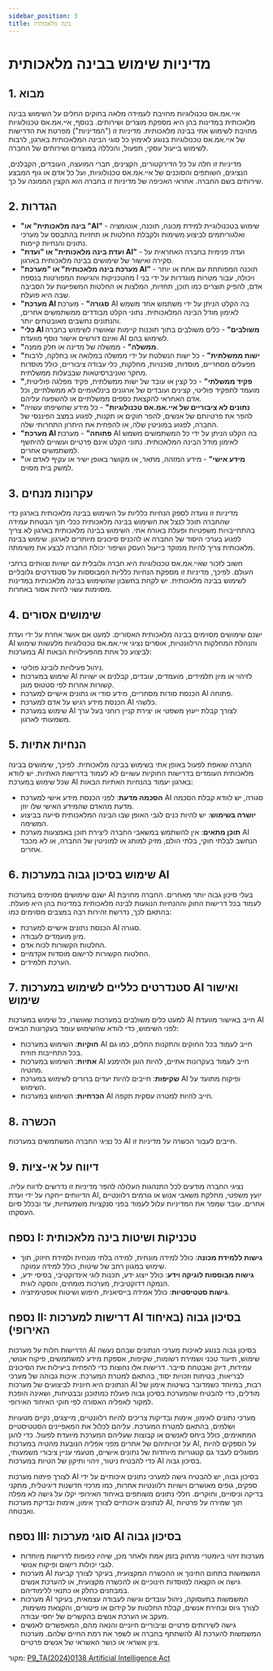 ```yaml
---
sidebar_position: 3
title: בינה מלאכותית
---
```


# מדיניות שימוש בבינה מלאכותית

## 1. מבוא
איי.אמ.אס טכנולוגיות מחויבת לעמידה מלאה בחוקים החלים על השימוש בבינה מלאכותית במדינות בהן היא מספקת מוצרים ושירותים. בנוסף, איי.אמ.אס טכנולוגיות מחויבת לשימוש אתי בבינה מלאכותית. מדיניות זו ("המדיניות") מפרטת את הדרישות של איי.אמ.אס טכנולוגיות בנוגע לאימוץ כל סוגי הבינה המלאכותית בארגון, לרבות לשימוש בייעול עסקי, תפעול, והכללה במוצרים ושירותים של החברה.

מדיניות זו חלה על כל הדירקטורים, הקצינים, חברי המועצה, העובדים, הקבלנים, הנציגים, השותפים והסוכנים של איי.אמ.אס טכנולוגיות, ועל כל אדם או גוף המבצע שירותים בשם החברה. אחראי האכיפה של מדיניות זו בחברה הוא הקצין הממונה על כך.

## 2. הגדרות

- **"בינה מלאכותית" או "AI"** - שימוש בטכנולוגיית למידת מכונה, תוכנה, אוטומציה ואלגוריתמים לביצוע משימות ולקבלת החלטות או תחזיות בהתבסס על מערכי נתונים והנחיות קיימות.
- **"ועדת בינה מלאכותית" או "ועדת AI"** - ועדה פנימית בחברה האחראית על סקירה ואישור של שימושים בבינה מלאכותית בארגון.
- **"מערכת בינה מלאכותית" או "מערכת AI"** - תוכנה המפותחת עם אחת או יותר מהטכניקות והגישות המפורטות בנספח I ויכולה, עבור מטרות מוגדרות על ידי בני אדם, להפיק תוצרים כמו תוכן, תחזיות, המלצות או החלטות המשפיעות על הסביבה שבה היא פועלת.
- **"מערכת AI סגורה"** - מערכת AI בה הקלט הניתן על ידי משתמש אחד משמש לאימון מודל הבינה המלאכותית. נתוני הקלט מבודדים ממשתמשים אחרים, והנתונים נחשבים מאובטחים יותר.
- **"כלי AI משולבים"** - כלים משולבים בתוך תוכנות קיימות שאושרו לשימוש בחברה ואינם דורשים אישור נוסף מוועדת AI לשימוש בהם.
- **"ממשלה"** - ממשלה של מדינה או חלק ממנה.
- **"ישות ממשלתית"** - כל ישות הנשלטת על ידי ממשלה במלואה או בחלקה, לרבות מפעלים מסחריים, מוסדות, סוכנויות, מחלקות, כלי עבודה ציבוריים, כולל מוסדות מחקר ואוניברסיטאות שבבעלות ממשלתית.
- **"פקיד ממשלתי"** - כל קצין או עובד של ישות ממשלתית, פקיד מפלגה פוליטית, מועמד לתפקיד פוליטי, קצינים ועובדים של ארגונים בינלאומיים לא ממשלתיים, וכל אדם האחראי להקצאת כספים ממשלתיים או להשפעה עליהם.
- **"נתונים לא ציבוריים של איי.אמ.אס טכנולוגיות"** - כל מידע שחשיפתו עשויה להפר את פרטיותם של אנשים, להפר חוקים או תקנות, לפגוע במצב הפיננסי של החברה, לפגוע במוניטין שלה, או להפחית את היתרון התחרותי שלה.
- **"מערכת AI פתוחה"** - מערכת AI בה הקלט הניתן על ידי כל המשתמשים משמש לאימון מודל הבינה המלאכותית. נתוני הקלט אינם פרטיים ועשויים להיחשף למשתמשים אחרים.
- **"מידע אישי"** - מידע המזהה, מתאר, או מקושר באופן ישיר או עקיף לאדם או למשק בית מסוים.

## 3. עקרונות מנחים

מדיניות זו נועדה לספק הנחיות כלליות על השימוש בבינה מלאכותית בארגון כדי שהחברה תוכל לנצל את השימוש בבינה מלאכותית ככלי תוך הבטחת עמידה בהתחייבויות משפטיות ופעלת באורח אתי. השימוש בבינה מלאכותית בארגון לא צריך לפגוע בערכי היסוד של החברה או להכניס סיכונים מיותרים לארגון. שימוש בבינה מלאכותית צריך להיות ממוקד בייעול העסק ושיפור יכולת החברה לבצע את משימתה.

חשוב לזכור שאיי.אמ.אס טכנולוגיות היא חברה גלובלית עם ישויות וצוותים ברחבי העולם. לפיכך, מדיניות זו מספקת הנחיות כלליות המבוססות על סטנדרטים גלובליים לשימוש בבינה מלאכותית. יש לקחת בחשבון שהשימוש בבינה מלאכותית במדינות מסוימות עשוי להיות אסור באחרות.

## 4. שימושים אסורים
ישנם שימושים מסוימים בבינה מלאכותית האסורים. למעט אם אושר אחרת על ידי ועדת AI והנהלת המחלקות הרלוונטיות, אוסרים נציגי איי.אמ.אס טכנולוגיות מלעשות שימוש במערכות AI לביצוע כל אחת מהפעילויות הבאות:

- ניהול פעילויות לובינג פוליטי.
- שימוש במערכות AI לזיהוי או מיון תלמידים, מועמדים, עובדים, קבלנים או ישויות קשורות אחרות לפי סטטוס מוגן.
- הכנסת סודות מסחריים, מידע סודי או נתונים אישיים למערכת AI פתוחה.
- הכנסת מידע רגיש על אדם למערכת AI כלשהי.
- שימוש במערכת AI לצורך קבלת ייעוץ משפטי או יצירת קניין רוחני בעל ערך משמעותי לארגון.

## 5. הנחיות אתיות
החברה שואפת לפעול באופן אתי בשימוש בבינה מלאכותית. לפיכך, שימושים בבינה מלאכותית העומדים בדרישות החוקיות עשויים לא לעמוד בדרישות האתיות. יש לוודא שכל שימוש במערכת AI בארגון יעמוד בהנחיות האתיות הבאות:

- **הסכמה מדעת**: לפני הכנסת מידע אישי למערכת AI סגורה, יש לוודא קבלת הסכמה מדעת מהאדם שהמידע האישי שלו יוזן.
- **יושרה בשימוש**: יש להיות כנים לגבי האופן שבו הבינה המלאכותית סייעה בביצוע המשימה.
- **תוכן מתאים**: אין להשתמש במשאבי החברה ליצירת תוכן באמצעות מערכת AI הנחשב לבלתי חוקי, בלתי הולם, מזיק למותג או למוניטין של החברה, או לא מכבד אחרים.

## 6. שימוש בסיכון גבוה במערכות AI
ישנם שימושים מסוימים במערכות AI בעלי סיכון גבוה יותר מאחרים. החברה מחויבת לעמוד בכל דרישות החוק וההנחיות הנוגעות לבינה מלאכותית במדינות בהן היא פועלת. בהתאם לכך, נדרשת זהירות רבה במצבים מסוימים כמו:

- הכנסת נתונים אישיים למערכת AI סגורה.
- מיון מועמדים לעבודה.
- החלטות הקשורות לכוח אדם.
- החלטות הקשורות לרישום מוסדות אקדמיים.
- הערכת תלמידים.

## 7. סטנדרטים כלליים לשימוש במערכות AI ואישור שימוש
למעט כלים משולבים במערכות שאושרו, כל שימוש במערכות AI חייב באישור מוועדת AI לפני השימוש, כדי לוודא שהשימוש עומד בעקרונות הבאים:

- **חוקיות**: השימוש במערכות AI חייב לעמוד בכל החוקים והתקנות החלים, כמו גם בכל התחייבות חוזית.
- **אתיות**: השימוש במערכות AI חייב לעמוד בעקרונות אתיים, להיות הוגן ולהימנע מהטיה.
- **שקיפות**: חייבים להיות יעדים ברורים לשימוש במערכת AI ופיקוח מתועד על השימוש.
- **הכרחיות**: השימוש במערכות AI חייב להיות למטרה עסקית תקפה.

## 8. הכשרה 
כל נציגי החברה המשתמשים במערכות AI חייבים לעבור הכשרה על מדיניות זו.

## 9. דיווח על אי-ציות 
נציגי החברה מודעים לכל התנהגות העלולה להפר מדיניות זו נדרשים לדווח עליה. הדיווחים ייחקרו על ידי ועדת AI, יועץ משפטי, מחלקת משאבי אנוש או גורמים רלוונטיים אחרים. עובד שמפר את המדיניות עלול לעמוד בפני סנקציות משמעתיות, עד ובכלל סיום העסקתו.


## נספח I: טכניקות ושיטות בינה מלאכותית

- **גישות ללמידת מכונה**: כולל למידה מונחית, למידה בלתי מונחית ולמידת חיזוק, תוך שימוש במגוון רחב של שיטות, כולל למידה עמוקה.
- **גישות מבוססות לוגיקה וידע**: כולל ייצוג ידע, תכנות לוגי אינדוקטיבי, בסיסי ידע, הנמקה דדוקטיבית, מערכות מומחים, והסקה לוגית.
- **גישות סטטיסטיות**: כולל אמידה בייסיאנית, חיפוש ושיטות אופטימיזציה.

## נספח II: דרישות למערכות AI בסיכון גבוה (באיחוד האירופי)

הדרישות חלות על מערכות AI בסיכון גבוה בנוגע לאיכות מערכי הנתונים שבהם נעשה שימוש, תיעוד טכני ושמירת רשומות, שקיפות, אספקת מידע למשתמשים, פיקוח אנושי, עמידות, דיוק ואבטחת סייבר. דרישות אלו נחוצות כדי להפחית ביעילות את הסיכונים לבריאות, בטיחות וזכויות יסוד, בהתאם למטרת המערכת. איכות גבוהה של מערכי הנתונים היא חיונית לביצועים של מערכות AI רבות, במיוחד כשמדובר בשיטות אימון של מודלים, כדי להבטיח שהמערכת בסיכון גבוה פועלת כמתוכנן ובבטיחות, ושאינה הופכת למקור לאפליה האסורה לפי חוקי האיחוד האירופי.

מערכי נתונים לאימון, אימות ובדיקות צריכים להיות רלוונטיים, מייצגים, נקיים מטעויות ושלמים, בהתאם למטרת המערכת. עליהם לכלול את המאפיינים הסטטיסטיים המתאימים, כולל ביחס לאנשים או קבוצות שעליהם המערכת מיועדת לפעול. כדי להגן על זכויותיהם של אחרים מפני אפליה הנובעת מהטיה במערכות AI, על הספקים להיות מסוגלים לעבד גם קטגוריות מיוחדות של נתונים אישיים, מטעמי עניין ציבורי משמעותי, כדי להבטיח ניטור, זיהוי ותיקון של הטיות במערכות AI בסיכון גבוה.

לצורך פיתוח מערכות AI בסיכון גבוה, יש להבטיח גישה למערכי נתונים איכותיים על ידי ספקים, גופים מאושרים וישויות רלוונטיות אחרות, כמו מרכזי חדשנות דיגיטלית, מתקני בדיקה וניסויים, וחוקרים. חללי נתונים משותפים באיחוד האירופי יקלו על גישה לא מפלה לנתונים איכותיים לצורך אימון, אימות ובדיקת מערכות AI, תוך שמירה על פרטיות ואבטחה.

## נספח III: סוגי מערכות AI בסיכון גבוה

- מערכות זיהוי ביומטרי מרחוק בזמן אמת ולאחר מכן, שיהיו כפופות לדרישות מיוחדות לגבי יכולות רישום ופיקוח אנושי.
- מערכות AI המשמשות בתחום החינוך או ההכשרה המקצועית, בעיקר לצורך קביעת גישה או הקצאה למוסדות חינוכיים או להכשרה מקצועית, או להערכת אנשים במבחנים כחלק או כתנאי ללימודיהם.
- מערכות AI המשמשות בתעסוקה, ניהול עובדים וגישה לעבודה עצמאית, בעיקר לצורך גיוס ובחירת אנשים, קבלת החלטות על קידום או פיטורים, והקצאת משימות, מעקב או הערכת אנשים בהקשרים של יחסי עבודה.
- גישה לשירותים פרטיים וציבוריים חיוניים והנאה מהם, המאפשרים לאנשים להשתתף בחברה או לשפר את רמת החיים שלהם. מערכות AI המשמשות להערכת ציון אשראי או כושר האשראי של אנשים פרטיים.

מקור: [P9_TA(2024)0138 Artificial Intelligence Act](https://www.europarl.europa.eu/doceo/document/TA-9-2024-0138_EN.pdf)